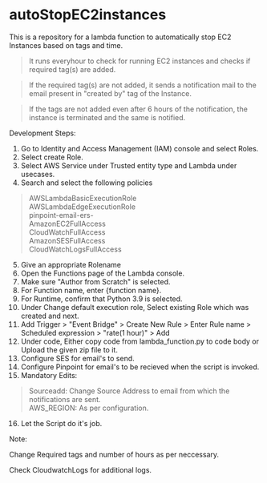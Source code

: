 # autoStopEC2instances
This is a repository for a lambda function to automatically stop EC2 Instances based on tags and time.

>It runs everyhour to check for running EC2 instances and checks if required tag(s) are added.

>If the required tag(s) are not added, it sends a notification mail to the email present in "created by" tag of the Instance.

>If the tags are not added even after 6 hours of the notification, the instance is terminated and the same is notified. 

Development Steps:

1. Go to Identity and Access Management (IAM) console and select Roles.
2. Select create Role.
3. Select AWS Service under Trusted entity type and Lambda under usecases.
4. Search and select the following policies
  >AWSLambdaBasicExecutionRole<br/>
  >AWSLambdaEdgeExecutionRole<br/>
  >pinpoint-email-ers-<br/>
  >AmazonEC2FullAccess<br/>
  >CloudWatchFullAccess<br/>
  >AmazonSESFullAccess<br/>
  >CloudWatchLogsFullAccess<br/>
5. Give an appropriate Rolename
6. Open the Functions page of the Lambda console.
7. Make sure "Author from Scratch" is selected.
8. For Function name, enter {function name}.
9. For Runtime, confirm that Python 3.9 is selected.
10. Under Change default execution role, Select existing Role which was created and next.
11. Add Trigger > "Event Bridge" > Create New Rule > Enter Rule name > Scheduled expression > "rate(1 hour)" > Add
12. Under code, Either copy code from lambda_function.py to code body or Upload the given zip file to it.
13. Configure SES for email's to send.
14. Configure Pinpoint for email's to be recieved when the script is invoked.
15. Mandatory Edits:
  >Sourceadd: Change Source Address to email from which the notifications are sent.<br/>
  >AWS_REGION: As per configuration.<br/>
16. Let the Script do it's job.

Note:

Change Required tags and number of hours as per neccessary.

Check CloudwatchLogs for additional logs.
